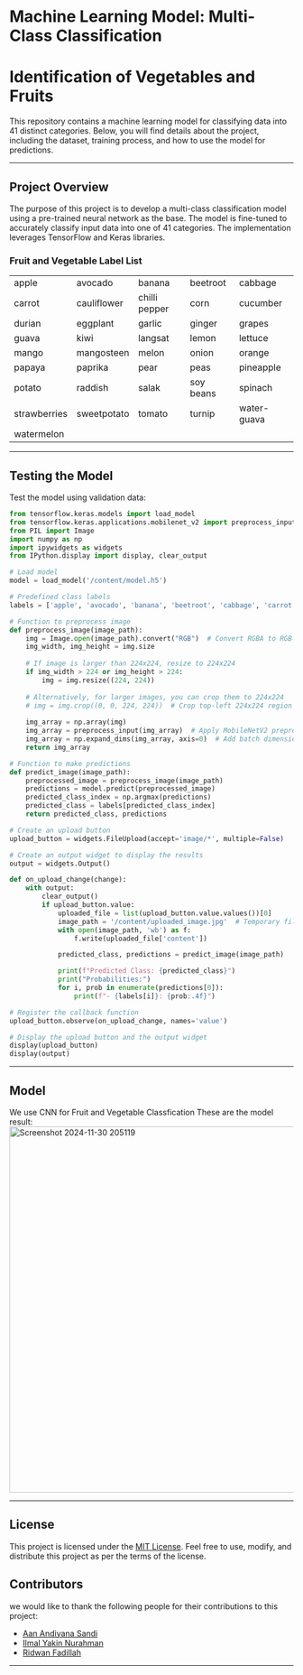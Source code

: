 # Machine Learning Model: Multi-Class Classification
# Identification of Vegetables and Fruits

This repository contains a machine learning model for classifying data into 41 distinct categories. Below, you will find details about the project, including the dataset, training process, and how to use the model for predictions.

---

## Project Overview
The purpose of this project is to develop a multi-class classification model using a pre-trained neural network as the base. The model is fine-tuned to accurately classify input data into one of 41 categories. The implementation leverages TensorFlow and Keras libraries.

### Fruit and Vegetable Label List
|             |               |              |               |               |
|-------------|---------------|--------------|---------------|---------------|
| apple       | avocado       | banana       | beetroot      | cabbage       |
| carrot      | cauliflower   | chilli pepper| corn          | cucumber      |
| durian      | eggplant      | garlic       | ginger        | grapes        |
| guava       | kiwi          | langsat      | lemon         | lettuce       |
| mango       | mangosteen    | melon        | onion         | orange        |
| papaya      | paprika       | pear         | peas          | pineapple     |
| potato      | raddish       | salak        | soy beans     | spinach       |
| strawberries| sweetpotato   | tomato       | turnip        | water-guava   |
| watermelon  |               |              |               |               |

---

## Testing the Model

Test the model using validation data:

```python
from tensorflow.keras.models import load_model
from tensorflow.keras.applications.mobilenet_v2 import preprocess_input
from PIL import Image
import numpy as np
import ipywidgets as widgets
from IPython.display import display, clear_output

# Load model
model = load_model('/content/model.h5')

# Predefined class labels
labels = ['apple', 'avocado', 'banana', 'beetroot', 'cabbage', 'carrot', 'cauliflower', 'chilli pepper', 'corn', 'cucumber', 'durian', 'eggplant', 'garlic', 'ginger', 'grapes', 'guava', 'kiwi', 'langsat', 'lemon', 'lettuce', 'mango', 'mangosteen', 'melon', 'onion', 'orange', 'papaya', 'paprika', 'pear', 'peas', 'pineapple', 'potato', 'raddish', 'salak', 'soy beans', 'spinach', 'strawberies', 'sweetpotato', 'tomato', 'turnip', 'water-guava', 'watermelon']

# Function to preprocess image
def preprocess_image(image_path):
    img = Image.open(image_path).convert("RGB")  # Convert RGBA to RGB
    img_width, img_height = img.size
    
    # If image is larger than 224x224, resize to 224x224
    if img_width > 224 or img_height > 224:
        img = img.resize((224, 224))
    
    # Alternatively, for larger images, you can crop them to 224x224
    # img = img.crop((0, 0, 224, 224))  # Crop top-left 224x224 region
    
    img_array = np.array(img)
    img_array = preprocess_input(img_array)  # Apply MobileNetV2 preprocessing
    img_array = np.expand_dims(img_array, axis=0)  # Add batch dimension
    return img_array

# Function to make predictions
def predict_image(image_path):
    preprocessed_image = preprocess_image(image_path)
    predictions = model.predict(preprocessed_image)
    predicted_class_index = np.argmax(predictions)
    predicted_class = labels[predicted_class_index]
    return predicted_class, predictions

# Create an upload button
upload_button = widgets.FileUpload(accept='image/*', multiple=False)

# Create an output widget to display the results
output = widgets.Output()

def on_upload_change(change):
    with output:
        clear_output()
        if upload_button.value:
            uploaded_file = list(upload_button.value.values())[0]
            image_path = '/content/uploaded_image.jpg'  # Temporary file path
            with open(image_path, 'wb') as f:
                f.write(uploaded_file['content'])

            predicted_class, predictions = predict_image(image_path)

            print(f"Predicted Class: {predicted_class}")
            print("Probabilities:")
            for i, prob in enumerate(predictions[0]):
                print(f"- {labels[i]}: {prob:.4f}")

# Register the callback function
upload_button.observe(on_upload_change, names='value')

# Display the upload button and the output widget
display(upload_button)
display(output)


```

---

## Model
We use CNN for Fruit and Vegetable Classfication These are the model result:
<img width="649" alt="Screenshot 2024-11-30 205119" src="https://github.com/user-attachments/assets/d7dab1d8-349b-4e96-8b90-b5890dd6c763">

---

## License
This project is licensed under the [MIT License](LICENSE). Feel free to use, modify, and distribute this project as per the terms of the license.
## Contributors
we would like to thank the following people for their contributions to this project:

- [Aan Andiyana Sandi](https://github.com/aan-andiyanaS)
- [Ilmal Yakin Nurahman](https://github.com/ilmalyakinn)
- [Ridwan Fadillah](https://github.com/RidwanFadillah)

---

